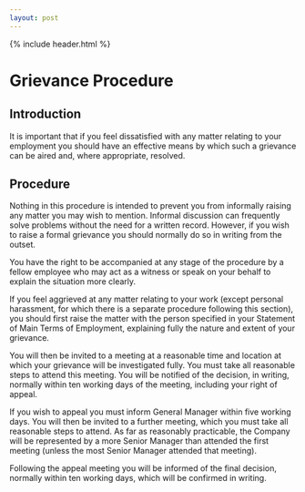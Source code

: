 ```yaml
---
layout: post
---
```


{% include header.html %}

# Grievance Procedure 

## Introduction 

It is important that if you feel dissatisfied with any matter relating to your employment you should have an effective means by which such a grievance can be aired and, where appropriate, resolved. 

## Procedure 

Nothing in this procedure is intended to prevent you from informally raising any matter you may wish to mention. Informal discussion can frequently solve problems without the need for a written record. However, if you wish to raise a formal grievance you should normally do so in writing from the outset. 

You have the right to be accompanied at any stage of the procedure by a fellow employee who may act as a witness or speak on your behalf to explain the situation more clearly. 

If you feel aggrieved at any matter relating to your work (except personal harassment, for which there is a separate procedure following this section), you should first raise the matter with the person specified in your Statement of Main Terms of Employment, explaining fully the nature and extent of your grievance. 

You will then be invited to a meeting at a reasonable time and location at which your grievance will be investigated fully. You must take all reasonable steps to attend this meeting. You will be notified of the decision, in writing, normally within ten working days of the meeting, including your right of appeal. 

If you wish to appeal you must inform General Manager within five working days. You will then be invited to a further meeting, which you must take all reasonable steps to attend. As far as reasonably practicable, the Company will be represented by a more Senior Manager than attended the first meeting (unless the most Senior Manager attended that meeting). 

Following the appeal meeting you will be informed of the final decision, normally within ten working days, which will be confirmed in writing.  

